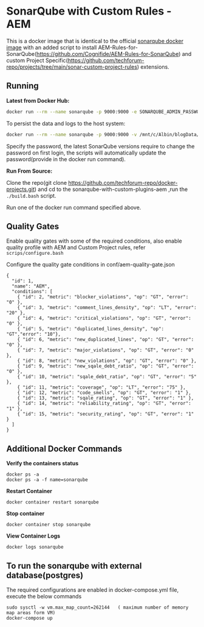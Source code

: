 # SonarQube with Custom Rules - AEM

This is a docker image that is identical to the official [sonarqube docker image](https://github.com/SonarSource/docker-sonarqube/blob/abaf14c38297974eb5de295d42e83066ddb84751/7.7-community/Dockerfile) with an added script to install AEM-Rules-for-SonarQube(https://github.com/Cognifide/AEM-Rules-for-SonarQube) and custom Project Specific(https://github.com/techforum-repo/projects/tree/main/sonar-custom-project-rules) extensions.

## Running

**Latest from Docker Hub:**

```sh
docker run --rm --name sonarqube -p 9000:9000 -e SONARQUBE_ADMIN_PASSWORD="Welcome1" techforum/sonarqube-with-custom-plugins-aem:latest

```

To persist the data and logs to the host system:

```sh
docker run --rm --name sonarqube -p 9000:9000 -v /mnt/c/Albin/blogData/docker-container-files/data:/opt/sonarqube/data -v /mnt/c/Albin/blogData/docker-container-files/logs:/opt/sonarqube/logs -e SONARQUBE_ADMIN_PASSWORD="Welcome1" techforum/sonarqube-with-custom-plugins-aem:latest

```

Specify the password, the latest SonarQube versions require to change the password on first login, the scripts will automatically update the password(provide in the docker run command).

**Run From Source:**

Clone the repo(git clone https://github.com/techforum-repo/docker-projects.git) and cd to the sonarqube-with-custom-plugins-aem ,run the `./build.bash` script.

Run one of the docker run command specified above.

## Quality Gates

Enable quality gates with some of the required conditions, also enable quality profile with AEM and Custom Project rules, refer `scrips/configure.bash`

Configure the quality gate conditions in conf/aem-quality-gate.json

```
{
  "id": 1,
  "name": "AEM",
  "conditions": [
    { "id": 2, "metric": "blocker_violations", "op": "GT", "error": "0" },
    { "id": 3, "metric": "comment_lines_density", "op": "LT", "error": "20" },
    { "id": 4, "metric": "critical_violations", "op": "GT", "error": "0" },
    { "id": 5, "metric": "duplicated_lines_density", "op": "GT","error": "10"},
    { "id": 6, "metric": "new_duplicated_lines", "op": "GT", "error": "0" },
    { "id": 7, "metric": "major_violations", "op": "GT", "error": "0" },
    { "id": 8, "metric": "new_violations", "op": "GT", "error": "0" },
    { "id": 9, "metric": "new_sqale_debt_ratio", "op": "GT", "error": "0" },
    { "id": 10, "metric": "sqale_debt_ratio", "op": "GT", "error": "5" },
    { "id": 11, "metric": "coverage", "op": "LT", "error": "75" },
    { "id": 12, "metric": "code_smells", "op": "GT", "error": "1" },
    { "id": 13, "metric": "sqale_rating", "op": "GT", "error": "1" },
    { "id": 14, "metric": "reliability_rating", "op": "GT", "error": "1" },
    { "id": 15, "metric": "security_rating", "op": "GT", "error": "1" }
  ]
}

```
## Additional Docker Commands


**Verify the containers status**

```
docker ps -a 
docker ps -a -f name=sonarqube
```

**Restart Container**

```
docker container restart sonarqube
```

**Stop container**

```
docker container stop sonarqube
```

**View Container Logs**

```
docker logs sonarqube
```

## To run the sonarqube with external database(postgres)

The required configurations are enabled in docker-compose.yml file, execute the below commands

```
sudo sysctl -w vm.max_map_count=262144   ( maximum number of memory map areas form VM)
docker-compose up
```